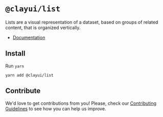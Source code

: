 # `@clayui/list`

Lists are a visual representation of a dataset, based on groups of related content, that is organized vertically.

-   [Documentation](https://clayui.com/docs/components/list.html)

## Install

Run `yarn`

```shell
yarn add @clayui/list
```

## Contribute

We'd love to get contributions from you! Please, check our [Contributing Guidelines](https://github.com/liferay/clay/blob/master/CONTRIBUTING.md) to see how you can help us improve.
